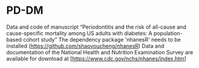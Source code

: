 # PD-DM
Data and code of manuscript “Periodontitis and the risk of all-cause and cause-specific mortality among US adults with diabetes: A population-based cohort study”
The dependency package 'nhanesR' needs to be installed (https://github.com/shaoyoucheng/nhanesR) 
Data and documentation of the National Health and Nutrition Examination Survey are available for download at [https://www.cdc.gov/nchs/nhanes/index.htm]
